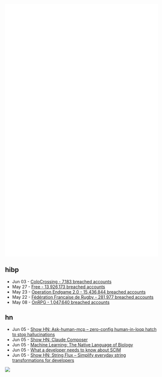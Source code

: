 ![Metrics](https://raw.githubusercontent.com/phixion/phixion/master/metrics.svg)

## hibp

<!--
for https://github.com/phixion/phixion/blob/main/.github/workflows/feeds.yml
-->
<!--START_SECTION:haveibeenpwnd-->
- Jun 03 - [ColoCrossing - 7,183 breached accounts](https://haveibeenpwned.com/Breach/ColoCrossing)
- May 27 - [Free - 13,926,173 breached accounts](https://haveibeenpwned.com/Breach/FreeMobile)
- May 23 - [Operation Endgame 2.0 - 15,436,844 breached accounts](https://haveibeenpwned.com/Breach/OperationEndgame2)
- May 22 - [Fédération Francaise de Rugby - 281,977 breached accounts](https://haveibeenpwned.com/Breach/FFR)
- May 08 - [OnRPG - 1,047,640 breached accounts](https://haveibeenpwned.com/Breach/OnRPG)
<!--END_SECTION:haveibeenpwnd-->

## hn

<!--
for https://github.com/phixion/phixion/blob/main/.github/workflows/feeds.yml
-->
<!--START_SECTION:hn-->
- Jun 05 - [Show HN: Ask-human-mcp – zero-config human-in-loop hatch to stop hallucinations](https://masonyarbrough.com/blog/ask-human)
- Jun 05 - [Show HN: Claude Composer](https://github.com/possibilities/claude-composer)
- Jun 05 - [Machine Learning: The Native Language of Biology](https://decodingbiology.substack.com/p/machine-learning-the-native-language)
- Jun 05 - [What a developer needs to know about SCIM](https://tesseral.com/blog/what-a-developer-needs-to-know-about-scim)
- Jun 05 - [Show HN: String Flux – Simplify everyday string transformations for developers](https://stringflux.io)
<!--END_SECTION:hn-->

<!--
for https://yhype.me
-->
![](https://hit.yhype.me/github/profile?user_id=13013670)
